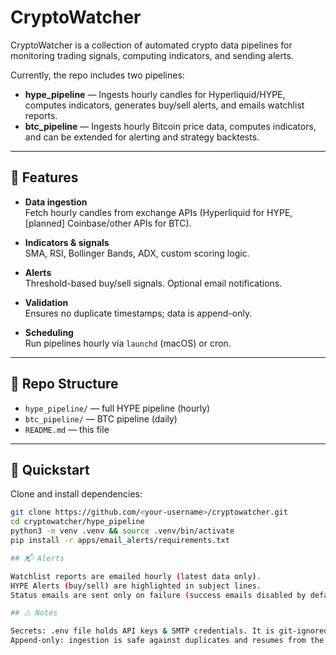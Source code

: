# CryptoWatcher

CryptoWatcher is a collection of automated crypto data pipelines for monitoring trading signals, computing indicators, and sending alerts.

Currently, the repo includes two pipelines:

- **hype_pipeline** — Ingests hourly candles for Hyperliquid/HYPE, computes indicators, generates buy/sell alerts, and emails watchlist reports.
- **btc_pipeline** — Ingests hourly Bitcoin price data, computes indicators, and can be extended for alerting and strategy backtests.

---

## 🔧 Features

- **Data ingestion**  
  Fetch hourly candles from exchange APIs (Hyperliquid for HYPE, [planned] Coinbase/other APIs for BTC).

- **Indicators & signals**  
  SMA, RSI, Bollinger Bands, ADX, custom scoring logic.

- **Alerts**  
  Threshold-based buy/sell signals. Optional email notifications.

- **Validation**  
  Ensures no duplicate timestamps; data is append-only.

- **Scheduling**  
  Run pipelines hourly via `launchd` (macOS) or cron.

---

## 📂 Repo Structure

- `hype_pipeline/` — full HYPE pipeline (hourly) 
- `btc_pipeline/` — BTC pipeline (daily) 
- `README.md` — this file  



---

## 🚀 Quickstart

Clone and install dependencies:
```bash
git clone https://github.com/<your-username>/cryptowatcher.git
cd cryptowatcher/hype_pipeline
python3 -m venv .venv && source .venv/bin/activate
pip install -r apps/email_alerts/requirements.txt

## 📬 Alerts

Watchlist reports are emailed hourly (latest data only).
HYPE Alerts (buy/sell) are highlighted in subject lines.
Status emails are sent only on failure (success emails disabled by default).

## ⚠️ Notes

Secrets: .env file holds API keys & SMTP credentials. It is git-ignored — create your own based on .env.example.
Append-only: ingestion is safe against duplicates and resumes from the last timestamp.
